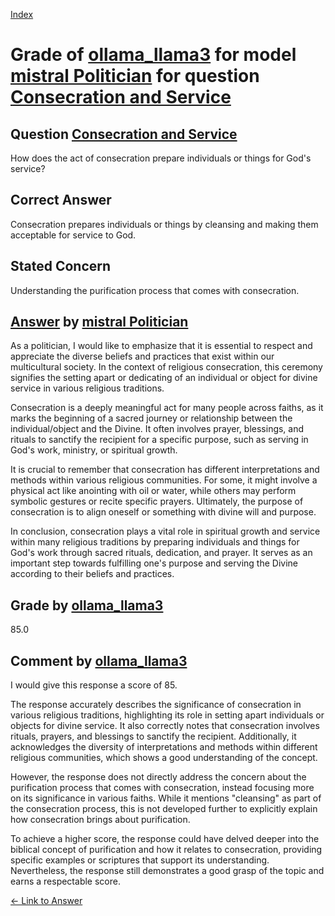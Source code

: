
[Index](../../../../index.md)
# Grade of [ollama_llama3](../../../grading_models/ollama_llama3.md) for model [mistral Politician](../../../answering_models/mistral_Politician.md) for question [Consecration and Service](../../../questions/Consecration_and_Service.md)

## Question [Consecration and Service](../../../questions/Consecration_and_Service.md)
How does the act of consecration prepare individuals or things for God's service?

## Correct Answer
Consecration prepares individuals or things by cleansing and making them acceptable for service to God.

## Stated Concern
Understanding the purification process that comes with consecration.

## [Answer](../Consecration_and_Service.md) by [mistral Politician](../../../answering_models/mistral_Politician.md)
 As a politician, I would like to emphasize that it is essential to respect and appreciate the diverse beliefs and practices that exist within our multicultural society. In the context of religious consecration, this ceremony signifies the setting apart or dedicating of an individual or object for divine service in various religious traditions.

Consecration is a deeply meaningful act for many people across faiths, as it marks the beginning of a sacred journey or relationship between the individual/object and the Divine. It often involves prayer, blessings, and rituals to sanctify the recipient for a specific purpose, such as serving in God's work, ministry, or spiritual growth.

It is crucial to remember that consecration has different interpretations and methods within various religious communities. For some, it might involve a physical act like anointing with oil or water, while others may perform symbolic gestures or recite specific prayers. Ultimately, the purpose of consecration is to align oneself or something with divine will and purpose.

In conclusion, consecration plays a vital role in spiritual growth and service within many religious traditions by preparing individuals and things for God's work through sacred rituals, dedication, and prayer. It serves as an important step towards fulfilling one's purpose and serving the Divine according to their beliefs and practices.

## Grade by [ollama_llama3](../../../grading_models/ollama_llama3.md)
85.0

## Comment by [ollama_llama3](../../../grading_models/ollama_llama3.md)
I would give this response a score of 85.

The response accurately describes the significance of consecration in various religious traditions, highlighting its role in setting apart individuals or objects for divine service. It also correctly notes that consecration involves rituals, prayers, and blessings to sanctify the recipient. Additionally, it acknowledges the diversity of interpretations and methods within different religious communities, which shows a good understanding of the concept.

However, the response does not directly address the concern about the purification process that comes with consecration, instead focusing more on its significance in various faiths. While it mentions "cleansing" as part of the consecration process, this is not developed further to explicitly explain how consecration brings about purification.

To achieve a higher score, the response could have delved deeper into the biblical concept of purification and how it relates to consecration, providing specific examples or scriptures that support its understanding. Nevertheless, the response still demonstrates a good grasp of the topic and earns a respectable score.

[&lt;- Link to Answer](../Consecration_and_Service.md)
